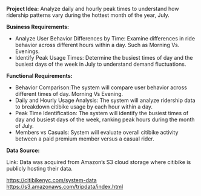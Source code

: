 **Project Idea:** Analyze daily and hourly peak times to understand how ridership patterns vary during the hottest month of the year,  July.

**Business Requirements:**

- Analyze User Behavior Differences by Time: Examine differences in ride behavior across different hours within a day. Such as Morning Vs. Evenings.
- Identify Peak Usage Times: Determine the busiest times of day and the busiest days of the week in July to understand demand fluctuations.

**Functional Requirements:** 

- Behavior Comparison:The system will compare user behavior across different times of day. Morning Vs Evening.
- Daily and Hourly Usage Analysis: The system will analyze ridership data to breakdown citibike usage by each hour within a day.
- Peak Time Identification: The system will identify the busiest times of day and busiest days of the week, ranking peak hours during the month of July.
- Members vs Casuals: System will evaluate overall citibike activity between a paid premium member versus a casual rider.

**Data Source:**

Link:
Data was acquired from Amazon’s S3 cloud storage where citibike is publicly hosting their data. 

https://citibikenyc.com/system-data
https://s3.amazonaws.com/tripdata/index.html



